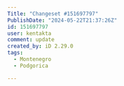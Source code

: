 ```yaml
---
Title: "Changeset #151697797"
PublishDate: "2024-05-22T21:37:26Z"
id: 151697797
user: kentakta
comment: update
created_by: iD 2.29.0
tags:
  - Montenegro
  - Podgorica

---
```

